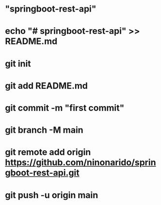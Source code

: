 # "springboot-rest-api" 

# echo "# springboot-rest-api" >> README.md
# git init
# git add README.md
# git commit -m "first commit"
# git branch -M main
# git remote add origin https://github.com/ninonarido/springboot-rest-api.git
# git push -u origin main
